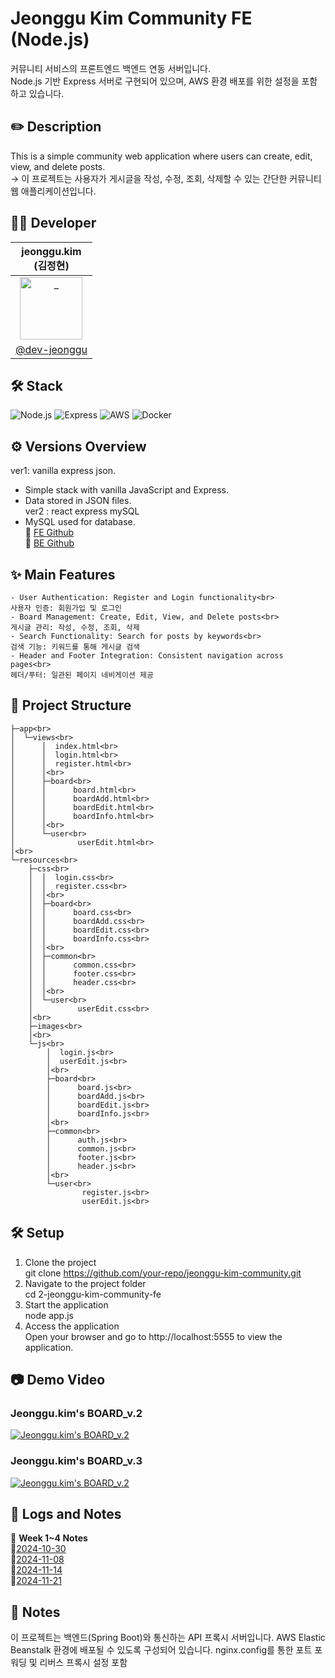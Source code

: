 # Jeonggu Kim Community FE (Node.js)
커뮤니티 서비스의 프론트엔드 백엔드 연동 서버입니다.  
Node.js 기반 Express 서버로 구현되어 있으며, AWS 환경 배포를 위한 설정을 포함하고 있습니다.

## ✏️ Description
This is a simple community web application where users can create, edit, view, and delete posts.<br>
-> 이 프로젝트는 사용자가 게시글을 작성, 수정, 조회, 삭제할 수 있는 간단한 커뮤니티 웹 애플리케이션입니다.

## 👨‍💻 Developer
| jeonggu.kim<br />(김정현) |
|:---:|
| <a href="https://github.com/dev-jeonggu"> <img src="https://avatars.githubusercontent.com/dev-jeonggu" width=100px alt="_"/> </a> |
| <a href="https://github.com/dev-jeonggu">@dev-jeonggu</a> |

## 🛠️ Stack
![Node.js](https://img.shields.io/badge/Node.js-339933?style=flat&logo=Node.js&logoColor=white)
![Express](https://img.shields.io/badge/Express.js-000000?style=flat&logo=Express&logoColor=white)
![AWS](https://img.shields.io/badge/AWS-232F3E?style=flat&logo=Amazon-AWS&logoColor=white)
![Docker](https://img.shields.io/badge/Docker-2496ED?style=flat&logo=Docker&logoColor=white)

## ⚙️ Versions Overview
ver1: vanilla express json.<br>
- Simple stack with vanilla JavaScript and Express.  
- Data stored in JSON files.  
ver2 : react express mySQL<br>
- MySQL used for database.  
🔗 [FE Github](https://github.com/100-hours-a-week/2-jeonggu-kim-community-fe)<br>
🔗 [BE Github](https://github.com/jeonggu0112/2-jeonggu-kim-community-be)


## ✨ Main Features
    - User Authentication: Register and Login functionality<br>
    사용자 인증: 회원가입 및 로그인
    - Board Management: Create, Edit, View, and Delete posts<br>
    게시글 관리: 작성, 수정, 조회, 삭제
    - Search Functionality: Search for posts by keywords<br>
    검색 기능: 키워드를 통해 게시글 검색
    - Header and Footer Integration: Consistent navigation across pages<br>
    헤더/푸터: 일관된 페이지 네비게이션 제공


## 📁 Project Structure
    ├─app<br>
    │  └─views<br>
    │      │  index.html<br>
    │      │  login.html<br>
    │      │  register.html<br>
    │      │<br>
    │      ├─board<br>
    │      │      board.html<br>
    │      │      boardAdd.html<br>
    │      │      boardEdit.html<br>
    │      │      boardInfo.html<br>
    │      │<br>
    │      └─user<br>
    │              userEdit.html<br>
    │<br>
    └─resources<br>
        ├─css<br>
        │  │  login.css<br>
        │  │  register.css<br>
        │  │<br>
        │  ├─board<br>
        │  │      board.css<br>
        │  │      boardAdd.css<br>
        │  │      boardEdit.css<br>
        │  │      boardInfo.css<br>
        │  │<br>
        │  ├─common<br>
        │  │      common.css<br>
        │  │      footer.css<br>
        │  │      header.css<br>
        │  │<br>
        │  └─user<br>
        │          userEdit.css<br>
        │<br>
        ├─images<br>
        │<br>
        └─js<br>
            │  login.js<br>
            │  userEdit.js<br>
            │<br>
            ├─board<br>
            │      board.js<br>
            │      boardAdd.js<br>
            │      boardEdit.js<br>
            │      boardInfo.js<br>
            │<br>
            ├─common<br>
            │      auth.js<br>
            │      common.js<br>
            │      footer.js<br>
            │      header.js<br>
            │<br>
            └─user<br>
                    register.js<br>
                    userEdit.js<br>


## 🛠️ Setup
1. Clone the project<br>
   git clone https://github.com/your-repo/jeonggu-kim-community.git<br>
2. Navigate to the project folder<br>
  cd 2-jeonggu-kim-community-fe<br>
3. Start the application<br>
  node app.js<br>
4. Access the application<br>
  Open your browser and go to http://localhost:5555 to view the application.<br>


## 📷 Demo Video
### Jeonggu.kim's BOARD_v.2<br>
[![Jeonggu.kim's BOARD_v.2](https://img.youtube.com/vi/hMBgw9joVqM/0.jpg)](https://youtu.be/hMBgw9joVqM)<br>

### Jeonggu.kim's BOARD_v.3<br>
[![Jeonggu.kim's BOARD_v.2](https://img.youtube.com/vi/I2xf8ZXexOw/0.jpg)](https://youtu.be/I2xf8ZXexOw)<br>

 
## 📝 Logs and Notes
🔗 **Week 1~4 Notes**  
🔗[2024-10-30](https://typical-peach-2a6.notion.site/1-148b50da96b04c649b6725837294076a?pvs=74)<br>
🔗[2024-11-08](https://typical-peach-2a6.notion.site/2-137645850ce3806f9448d591dcd61c6e?pvs=74)<br>
🔗[2024-11-14](https://typical-peach-2a6.notion.site/3-13e645850ce38059afdbe026d2f9025a?pvs=74)<br>
🔗[2024-11-21](https://typical-peach-2a6.notion.site/4-145645850ce380c6b4d0f42f171fe936?pvs=4)

## 📌 Notes
이 프로젝트는 백엔드(Spring Boot)와 통신하는 API 프록시 서버입니다.
AWS Elastic Beanstalk 환경에 배포될 수 있도록 구성되어 있습니다.
nginx.config를 통한 포트 포워딩 및 리버스 프록시 설정 포함
